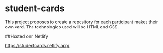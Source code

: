 # student-cards
This project proposes to create a repository for each participant makes their own card. The technologies used will be HTML and CSS.

##Hosted onn Netlify

https://studentcards.netlify.app/
